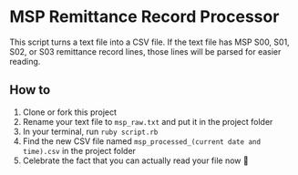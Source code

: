 # MSP Remittance Record Processor

This script turns a text file into a CSV file. If the text file has MSP S00, S01, S02, or S03 remittance record lines, those lines will be parsed for easier reading.

## How to

1. Clone or fork this project
2. Rename your text file to `msp_raw.txt` and put it in the project folder
3. In your terminal, run `ruby script.rb`
4. Find the new CSV file named `msp_processed_(current date and time).csv` in the project folder
5. Celebrate the fact that you can actually read your file now :tada:
